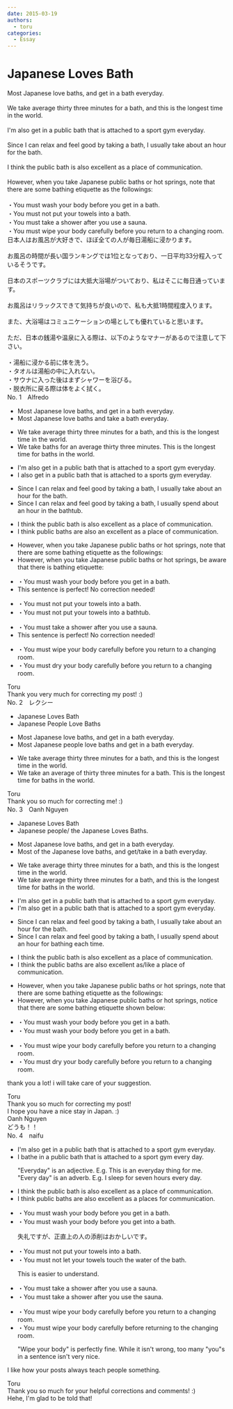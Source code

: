 ```yaml
---
date: 2015-03-19
authors:
  - toru
categories:
  - Essay
---
```


<h1 id="subject_show">Japanese Loves Bath</h1>
<div class="date" hidden>Mar 19, 2015 12:54</div>
<div id="post"><div id="body_show_ori">
Most Japanese love baths, and get in a bath everyday.<br/><br/>We take average thirty three minutes for a bath, and this is the longest time in the world.<br/><br/>I'm also get in a public bath that is attached to a sport gym everyday.<br/><br/>Since I can relax and feel good by taking a bath, I usually take about an hour for the bath.<br/><br/>I think the public bath is also excellent as a place of communication.<br/><br/>However, when you take Japanese public baths or hot springs, note that there are some bathing etiquette as the followings:<br/><br/>・You must wash your body before you get in a bath.<br/>・You must not put your towels into a bath.<br/>・You must take a shower after you use a sauna.<br/>・You must wipe your body carefully before you return to a changing room.
</div></div>

<!-- more -->

<div id="post_ja"><div id="body_show_mo">
日本人はお風呂が大好きで、ほぼ全ての人が毎日湯船に浸かります。<br/><br/>お風呂の時間が長い国ランキングでは1位となっており、一日平均33分程入っているそうです。<br/><br/>日本のスポーツクラブには大抵大浴場がついており、私はそこに毎日通っています。<br/><br/>お風呂はリラックスできて気持ちが良いので、私も大抵1時間程度入ります。<br/><br/>また、大浴場はコミュニケーションの場としても優れていると思います。<br/><br/>ただ、日本の銭湯や温泉に入る際は、以下のようなマナーがあるので注意して下さい。<br/><br/>・湯船に浸かる前に体を洗う。<br/>・タオルは湯船の中に入れない。<br/>・サウナに入った後はまずシャワーを浴びる。<br/>・脱衣所に戻る際は体をよく拭く。
</div></div>
<div id="block"><div class="first_name"> No. 1　<span class="just_name">Alfredo</span></div><div id="block2">
<ul class="correction_field">
<li class="incorrect">Most Japanese love baths, and get in a bath everyday.</li>
<li class="corrected correct">
Most Japanese love baths and take a bath everyday.
</li>
</ul>
<ul class="correction_field">
<li class="incorrect">We take average thirty three minutes for a bath, and this is the longest time in the world.</li>
<li class="corrected correct">
We take baths for an average thirty three minutes. This is the longest time for baths in the world.
</li>
</ul>
<ul class="correction_field">
<li class="incorrect">I'm also get in a public bath that is attached to a sport gym everyday.</li>
<li class="corrected correct">
I also get in a public bath that is attached to a sports gym everyday.
</li>
</ul>
<ul class="correction_field">
<li class="incorrect">Since I can relax and feel good by taking a bath, I usually take about an hour for the bath.</li>
<li class="corrected correct">
Since I can relax and feel good by taking a bath, I usually spend about an hour in the bathtub.
</li>
</ul>
<ul class="correction_field">
<li class="incorrect">I think the public bath is also excellent as a place of communication.</li>
<li class="corrected correct">
I think public baths are also an excellent as a place of communication.
</li>
</ul>
<ul class="correction_field">
<li class="incorrect">However, when you take Japanese public baths or hot springs, note that there are some bathing etiquette as the followings:</li>
<li class="corrected correct">
However, when you take Japanese public baths or hot springs, be aware that there is bathing etiquette:
</li>
</ul>
<ul class="correction_field">
<li class="incorrect">・You must wash your body before you get in a bath.</li>
<li class="corrected perfect">This sentence is perfect! No correction needed!</li>
</ul>
<ul class="correction_field">
<li class="incorrect">・You must not put your towels into a bath.</li>
<li class="corrected correct">
・You must not put your towels into a bathtub.
</li>
</ul>
<ul class="correction_field">
<li class="incorrect">・You must take a shower after you use a sauna.</li>
<li class="corrected perfect">This sentence is perfect! No correction needed!</li>
</ul>
<ul class="correction_field">
<li class="incorrect">・You must wipe your body carefully before you return to a changing room.</li>
<li class="corrected correct">
・You must dry your body carefully before you return to a changing room.
</li>
</ul>
</div><div class="name"><span class="just_name">Toru</span><br>
Thank you very much for correcting my post! :)
</div>
</div>
<div id="block"><div class="first_name"> No. 2　<span class="just_name">レクシー</span></div><div id="block2">
<ul class="correction_field">
<li class="incorrect">Japanese Loves Bath</li>
<li class="corrected correct">
Japanese <span class="f_red">People </span>Love Bath<span class="f_red">s</span>
</li>
</ul>
<ul class="correction_field">
<li class="incorrect">Most Japanese love baths, and get in a bath everyday.</li>
<li class="corrected correct">
Most Japanese <span class="f_red">people </span>love baths and get in a bath everyday.
</li>
</ul>
<ul class="correction_field">
<li class="incorrect">We take average thirty three minutes for a bath, and this is the longest time in the world.</li>
<li class="corrected correct">
We take <span class="f_red">an </span>average <span class="f_red">of </span>thirty three minutes for a bath. <span class="f_red">T</span>his is the longest time <span class="f_red">for baths</span> in the world.
</li>
</ul>
</div><div class="name"><span class="just_name">Toru</span><br>
Thank you so much for correcting me! :)
</div>
</div>
<div id="block"><div class="first_name"> No. 3　<span class="just_name">Oanh Nguyen</span></div><div id="block2">
<ul class="correction_field">
<li class="incorrect">Japanese Loves Bath</li>
<li class="corrected correct">
Japanese <span class="f_red">people/ the Japanese</span> Love<span class="sline">s</span> Bath<span class="f_red">s.</span>
</li>
</ul>
<ul class="correction_field">
<li class="incorrect">Most Japanese love baths, and get in a bath everyday.</li>
<li class="corrected correct">
Most <span class="f_red">of</span> <span class="f_red">the </span>Japanese love baths, and get/<span class="f_red">take</span> <span class="sline">in</span> a bath everyday.
</li>
</ul>
<ul class="correction_field">
<li class="incorrect">We take average thirty three minutes for a bath, and this is the longest time in the world.</li>
<li class="corrected correct">
We take average thirty three minutes for a bath, and this is the longest time<span class="f_red"> for baths</span> in the world.
</li>
</ul>
<ul class="correction_field">
<li class="incorrect">I'm also get in a public bath that is attached to a sport gym everyday.</li>
<li class="corrected correct">
I<span class="sline">'m</span> also get <span class="sline">in</span> a public bath that is attached to a sport gym everyday.
</li>
</ul>
<ul class="correction_field">
<li class="incorrect">Since I can relax and feel good by taking a bath, I usually take about an hour for the bath.</li>
<li class="corrected correct">
Since I can relax and feel good by taking a bath, I usually <span class="f_red">spend</span> about an hour for <span class="f_red">bathing each time.</span>
</li>
</ul>
<ul class="correction_field">
<li class="incorrect">I think the public bath is also excellent as a place of communication.</li>
<li class="corrected correct">
I think the public bath<span class="f_red">s are</span> also<span class="f_red"> </span>excellent as/<span class="f_red">like</span> a place of communication.
</li>
</ul>
<ul class="correction_field">
<li class="incorrect">However, when you take Japanese public baths or hot springs, note that there are some bathing etiquette as the followings:</li>
<li class="corrected correct">
However, when you take Japanese public baths or hot springs, not<span class="f_red">ice</span> <span class="sline">that there are</span> some bathing etiquette <span class="f_red">shown below:</span>
</li>
</ul>
<ul class="correction_field">
<li class="incorrect">・You must wash your body before you get in a bath.</li>
<li class="corrected correct">
・You must wash your body before you get <span class="sline">in</span> a bath.
</li>
</ul>
<ul class="correction_field">
<li class="incorrect">・You must wipe your body carefully before you return to a changing room.</li>
<li class="corrected correct">
・You must <span class="f_red">dry</span> your body carefully before you return to a changing room.
</li>
</ul>
<p class="comment_small">
 thank you a lot! i will take care of your suggestion.
</p>

</div><div class="name"><span class="just_name">Toru</span><br>
Thank you so much for correcting my post!<br/>I hope you have a nice stay in Japan. :)
</div>
<div class="name"><span class="just_name">Oanh Nguyen</span><br>
どうも！！
</div>
</div>
<div id="block"><div class="first_name"> No. 4　<span class="just_name">naifu</span></div><div id="block2">
<ul class="correction_field">
<li class="incorrect">I'm also get in a public bath that is attached to a sport gym everyday.</li>
<li class="corrected correct">
I bathe in a public bath that is attached to a sport gym every day.
<p class="correction_comment">"Everyday" is an adjective. E.g. This is an everyday thing for me.<br/>"Every day" is an adverb. E.g. I sleep for seven hours every day.</p>
</li>
</ul>
<ul class="correction_field">
<li class="incorrect">I think the public bath is also excellent as a place of communication.</li>
<li class="corrected correct">
I think public baths are also excellent <span class="sline">as a </span>place<span class="f_blue">s</span> <span class="f_blue">for</span> communication.
</li>
</ul>
<ul class="correction_field">
<li class="incorrect">・You must wash your body before you get in a bath.</li>
<li class="corrected correct">
・You must wash your body before you get in<span class="f_blue">to</span> a bath.
<p class="correction_comment">失礼ですが、正直上の人の添削はおかしいです。</p>
</li>
</ul>
<ul class="correction_field">
<li class="incorrect">・You must not put your towels into a bath.</li>
<li class="corrected correct">
・You must not <span class="f_blue">let</span> your towels <span class="f_blue">touch the water of the</span> bath.
<p class="correction_comment">This is easier to understand.</p>
</li>
</ul>
<ul class="correction_field">
<li class="incorrect">・You must take a shower after you use a sauna.</li>
<li class="corrected correct">
・You must take a shower after you use <span class="f_blue">the</span> sauna.
</li>
</ul>
<ul class="correction_field">
<li class="incorrect">・You must wipe your body carefully before you return to a changing room.</li>
<li class="corrected correct">
・You must wipe your body carefully before <span class="f_blue">returning</span> to <span class="f_blue">the</span> changing room.
<p class="correction_comment">"Wipe your body" is perfectly fine. While it isn't wrong, too many "you"s in a sentence isn't very nice.</p>
</li>
</ul>
<p class="comment_small">
 I like how your posts always teach people something.
</p>

</div><div class="name"><span class="just_name">Toru</span><br>
Thank you so much for your helpful corrections and comments! :)<br/>Hehe, I'm glad to be told that!
</div>
</div>
